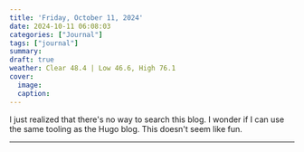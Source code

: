 ```yaml
---
title: 'Friday, October 11, 2024'
date: 2024-10-11 06:08:03
categories: ["Journal"]
tags: ["journal"]
summary: 
draft: true
weather: Clear 48.4 | Low 46.6, High 76.1
cover: 
  image: 
  caption: 
---
```


I just realized that there's no way to search this blog. I wonder if I can use the same tooling as the Hugo blog. This doesn't seem like fun.

----

